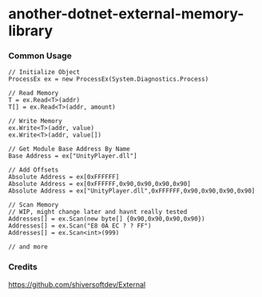 # another-dotnet-external-memory-library
### Common Usage
```
// Initialize Object
ProcessEx ex = new ProcessEx(System.Diagnostics.Process)

// Read Memory
T = ex.Read<T>(addr)
T[] = ex.Read<T>(addr, amount)

// Write Memory
ex.Write<T>(addr, value)
ex.Write<T>(addr, value[])

// Get Module Base Address By Name
Base Address = ex["UnityPlayer.dll"]

// Add Offsets
Absolute Address = ex[0xFFFFFF]
Absolute Address = ex[0xFFFFFF,0x90,0x90,0x90,0x90]
Absolute Address = ex["UnityPlayer.dll",0xFFFFFF,0x90,0x90,0x90,0x90]

// Scan Memory
// WIP, might change later and havnt really tested
Addresses[] = ex.Scan(new byte[] {0x90,0x90,0x90,0x90})
Addresses[] = ex.Scan("E8 0A EC ? ? FF")
Addresses[] = ex.Scan<int>(999)

// and more
```
### Credits
https://github.com/shiversoftdev/External
